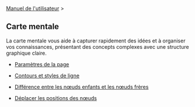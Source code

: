 [Manuel de l'utilisateur](/dragonnest/drawnote/manual/fr) >

Carte mentale
---

La carte mentale vous aide à capturer rapidement des idées et à organiser vos connaissances, présentant des concepts complexes avec une structure graphique claire.

- [Paramètres de la page](page_settings.md)

- [Contours et styles de ligne](border_and_line_style.md)

- [Différence entre les nœuds enfants et les nœuds frères](child_nodes_and_sibling_nodes.md)

- [Déplacer les positions des nœuds](move_node_position.md)